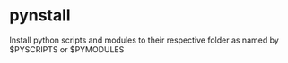 # pynstall
Install python scripts and modules to their respective folder as named by $PYSCRIPTS or $PYMODULES
